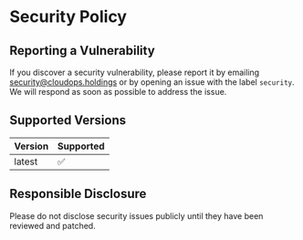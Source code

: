 # Security Policy

## Reporting a Vulnerability

If you discover a security vulnerability, please report it by emailing security@cloudops.holdings or by opening an issue with the label `security`. We will respond as soon as possible to address the issue.

## Supported Versions

| Version | Supported          |
| ------- | ----------------- |
| latest  | :white_check_mark: |

## Responsible Disclosure

Please do not disclose security issues publicly until they have been reviewed and patched.
